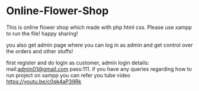# Online-Flower-Shop
This is online flower shop which made with php html css. Please use xampp to run the file! happy sharing!

you also get admin page where you can log in as admin and get control over the orders and other stuffs!

first register and do login as customer,
admin login details:
mail:admin01@gmail.com
pass:111.
if you have any queries regarding how to run project on xampp you can refer you tube video
https://youtu.be/c0qk4aP39Rk

